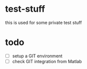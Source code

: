 test-stuff
==========

this is used for some private test stuff

# todo
- [ ] setup a GIT environment
- [ ] check GIT integration from Matlab
